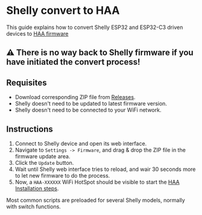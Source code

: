 # Shelly convert to HAA
This guide explains how to convert Shelly ESP32 and ESP32-C3 driven devices to [HAA firmware](https://github.com/RavenSystem/esp-homekit-devices/wiki)

## :warning: **There is no way back to Shelly firmware if you have initiated the convert process!**

## Requisites
- Download corresponding ZIP file from [Releases](https://github.com/RavenSystem/mgos32toHAA/releases).
- Shelly doesn't need to be updated to latest firmware version.
- Shelly doesn't need to be connected to your WiFi network.

## Instructions
1. Connect to Shelly device and open its web interface.
2. Navigate to `Settings -> Firmware`, and drag & drop the ZIP file in the firmware update area.
3. Click the `Update` button.
4. Wait until Shelly web interface tries to reload, and wair 30 seconds more to let new firmware to do the process.
5. Now, a `HAA-XXXXXX` WiFi HotSpot should be visible to start the [HAA Installation steps](https://github.com/RavenSystem/esp-homekit-devices/wiki/installation#installing-haa).

Most common scripts are preloaded for several Shelly models, normally with switch functions.
